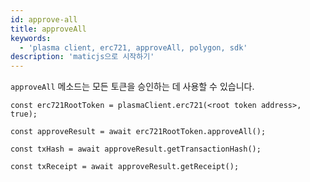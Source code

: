 ```yaml
---
id: approve-all
title: approveAll
keywords:
  - 'plasma client, erc721, approveAll, polygon, sdk'
description: 'maticjs으로 시작하기'
---
```


`approveAll` 메소드는 모든 토큰을 승인하는 데 사용할 수 있습니다.

```
const erc721RootToken = plasmaClient.erc721(<root token address>, true);

const approveResult = await erc721RootToken.approveAll();

const txHash = await approveResult.getTransactionHash();

const txReceipt = await approveResult.getReceipt();

```
